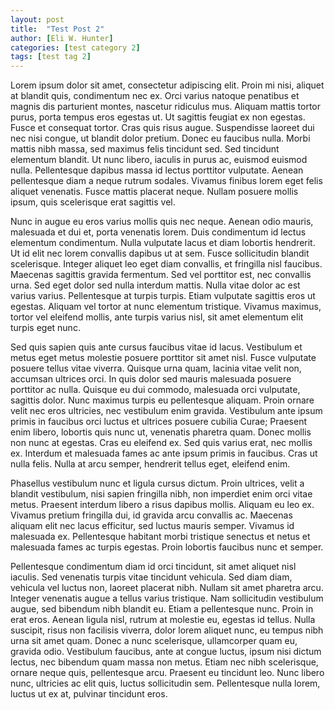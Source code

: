 ```yaml
---
layout: post
title:  "Test Post 2"
author: [Eli W. Hunter]
categories: [test category 2]
tags: [test tag 2]
---
```

Lorem ipsum dolor sit amet, consectetur adipiscing elit. Proin mi nisi, aliquet at blandit quis, condimentum nec ex. Orci varius natoque penatibus et magnis dis parturient montes, nascetur ridiculus mus. Aliquam mattis tortor purus, porta tempus eros egestas ut. Ut sagittis feugiat ex non egestas. Fusce et consequat tortor. Cras quis risus augue. Suspendisse laoreet dui nec nisi congue, ut blandit dolor pretium. Donec eu faucibus nulla. Morbi mattis nibh massa, sed maximus felis tincidunt sed. Sed tincidunt elementum blandit. Ut nunc libero, iaculis in purus ac, euismod euismod nulla. Pellentesque dapibus massa id lectus porttitor vulputate. Aenean pellentesque diam a neque rutrum sodales. Vivamus finibus lorem eget felis aliquet venenatis. Fusce mattis placerat neque. Nullam posuere mollis ipsum, quis scelerisque erat sagittis vel.

Nunc in augue eu eros varius mollis quis nec neque. Aenean odio mauris, malesuada et dui et, porta venenatis lorem. Duis condimentum id lectus elementum condimentum. Nulla vulputate lacus et diam lobortis hendrerit. Ut id elit nec lorem convallis dapibus ut at sem. Fusce sollicitudin blandit scelerisque. Integer aliquet leo eget diam convallis, et fringilla nisl faucibus. Maecenas sagittis gravida fermentum. Sed vel porttitor est, nec convallis urna. Sed eget dolor sed nulla interdum mattis. Nulla vitae dolor ac est varius varius. Pellentesque at turpis turpis. Etiam vulputate sagittis eros ut egestas. Aliquam vel tortor at nunc elementum tristique. Vivamus maximus, tortor vel eleifend mollis, ante turpis varius nisl, sit amet elementum elit turpis eget nunc.

Sed quis sapien quis ante cursus faucibus vitae id lacus. Vestibulum et metus eget metus molestie posuere porttitor sit amet nisl. Fusce vulputate posuere tellus vitae viverra. Quisque urna quam, lacinia vitae velit non, accumsan ultrices orci. In quis dolor sed mauris malesuada posuere porttitor ac nulla. Quisque eu dui commodo, malesuada orci vulputate, sagittis dolor. Nunc maximus turpis eu pellentesque aliquam. Proin ornare velit nec eros ultricies, nec vestibulum enim gravida. Vestibulum ante ipsum primis in faucibus orci luctus et ultrices posuere cubilia Curae; Praesent enim libero, lobortis quis nunc ut, venenatis pharetra quam. Donec mollis non nunc at egestas. Cras eu eleifend ex. Sed quis varius erat, nec mollis ex. Interdum et malesuada fames ac ante ipsum primis in faucibus. Cras ut nulla felis. Nulla at arcu semper, hendrerit tellus eget, eleifend enim.

Phasellus vestibulum nunc et ligula cursus dictum. Proin ultrices, velit a blandit vestibulum, nisi sapien fringilla nibh, non imperdiet enim orci vitae metus. Praesent interdum libero a risus dapibus mollis. Aliquam eu leo ex. Vivamus pretium fringilla dui, id gravida arcu convallis ac. Maecenas aliquam elit nec lacus efficitur, sed luctus mauris semper. Vivamus id malesuada ex. Pellentesque habitant morbi tristique senectus et netus et malesuada fames ac turpis egestas. Proin lobortis faucibus nunc et semper.

Pellentesque condimentum diam id orci tincidunt, sit amet aliquet nisl iaculis. Sed venenatis turpis vitae tincidunt vehicula. Sed diam diam, vehicula vel luctus non, laoreet placerat nibh. Nullam sit amet pharetra arcu. Integer venenatis augue a tellus varius tristique. Nam sollicitudin vestibulum augue, sed bibendum nibh blandit eu. Etiam a pellentesque nunc. Proin in erat eros. Aenean ligula nisl, rutrum at molestie eu, egestas id tellus. Nulla suscipit, risus non facilisis viverra, dolor lorem aliquet nunc, eu tempus nibh urna sit amet quam. Donec a nunc scelerisque, ullamcorper quam eu, gravida odio. Vestibulum faucibus, ante at congue luctus, ipsum nisi dictum lectus, nec bibendum quam massa non metus. Etiam nec nibh scelerisque, ornare neque quis, pellentesque arcu. Praesent eu tincidunt leo. Nunc libero nunc, ultricies ac elit quis, luctus sollicitudin sem. Pellentesque nulla lorem, luctus ut ex at, pulvinar tincidunt eros. <Paste>
